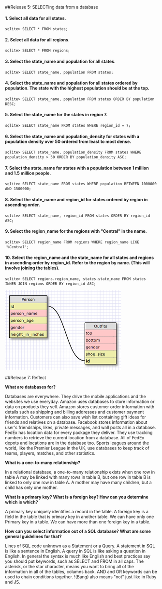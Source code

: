 <!-- CREATE TABLE states(id smallint, state_name varchar(30), population_density float, population int, region_id smallint);
CREATE TABLE regions(id smallint, region_name varchar(255));
 -->

##Release 5: SELECTing data from a database


#### 1. Select all data for all states.
```
sqlite> SELECT * FROM states;
```
#### 2. Select all data for all regions.
```
sqlite> SELECT * FROM regions;
```
#### 3. Select the state_name and population for all states.
```
sqlite> SELECT state_name, population FROM states;
```
#### 4. Select the state_name and population for all states ordered by population. The state with the highest population should be at the top.
```
sqlite> SELECT state_name, population FROM states ORDER BY population DESC;
```
#### 5. Select the state_name for the states in region 7.
```
sqlite> SELECT state_name FROM states WHERE region_id = 7;
```
#### 6. Select the state_name and population_density for states with a population density over 50 ordered from least to most dense.
```
sqlite> SELECT state_name, population_density FROM states WHERE population_density > 50 ORDER BY population_density ASC;
```
#### 7. Select the state_name for states with a population between 1 million and 1.5 million people.
```
sqlite> SELECT state_name FROM states WHERE population BETWEEN 1000000 AND 1500000;
```
#### 8. Select the state_name and region_id for states ordered by region in ascending order.
```
sqlite> SELECT state_name, region_id FROM states ORDER BY region_id ASC;
```
#### 9. Select the region_name for the regions with "Central" in the name.
```
sqlite> SELECT region_name FROM regions WHERE region_name LIKE '%Central';
```
#### 10. Select the region_name and the state_name for all states and regions in ascending order by region_id. Refer to the region by name. (This will involve joining the tables).
```
sqlite> SELECT regions.region_name, states.state_name FROM states INNER JOIN regions ORDER BY region_id ASC;
```
![Schema two table screen shot](https://github.com/AndyVegas/phase-0/blob/master/week-8/database-intro/schema_design.png "Schema screen shot")

##Release 7: Reflect

**What are databases for?**

Databases are everywhere.  They drive the mobile applications and the websites we use everyday.  Amazon uses databases to store information or data on products they sell.  Amazon stores customer order information with details such as shipping and billing addresses and customer payment information.  Customers can also save wish list containing gift ideas for friends and relatives on a database.  Facebook stores information about user's friendships, likes, private messages, and wall posts all in a database.  FedEx has location data for every package they deliver.  They use tracking numbers to retrieve the current location from a database.  All of FedEx depots and locations are in the database too.  Sports leagues around the world, like the Premier League in the UK, use databases to keep track of teams, players, matches, and other statistics.


**What is a one-to-many relationship?**

In a relational database, a one-to-many relationship exists when one row in table A may be linked with many rows in table B, but one row in table B is linked to only one row in table A. A mother may have many children, but a child has only one mother.


**What is a primary key? What is a foreign key? How can you determine which is which?**

A primary key uniquely identifies a record in the table.  A foreign key is a field in the table that is primary key in another table.  We can have only one Primary key in a table.	We can have more than one foreign key in a table.


**How can you select information out of a SQL database? What are some general guidelines for that?**

Lines of SQL code unknown as a Statement or a Query.  A statement in SQL is like a sentence in English.  A query in SQL is like asking a question in English.  In general the syntax is much like English and best practices say you should put keywords, such as SELECT and FROM in all caps.  The asterisk, or the star character, means you want to bring all of the information in all of the tables, columns back.  AND and OR keywords can be used to chain conditions together.  !(Bang) also means "not" just like in Ruby and JS.   

